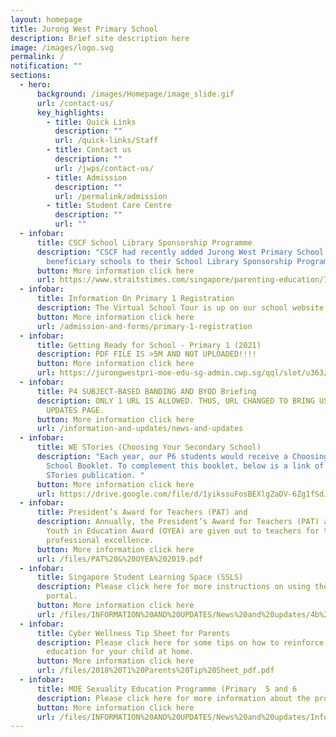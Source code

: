 ```yaml
---
layout: homepage
title: Jurong West Primary School
description: Brief site description here
image: /images/logo.svg
permalink: /
notification: ""
sections:
  - hero:
      background: /images/Homepage/image_slide.gif
      url: /contact-us/
      key_highlights:
        - title: Quick Links
          description: ""
          url: /quick-links/Staff
        - title: Contact us
          description: ""
          url: /jwps/contact-us/
        - title: Admission
          description: ""
          url: /permalink/admission
        - title: Student Care Centre
          description: ""
          url: ""
  - infobar:
      title: CSCF School Library Sponsorship Programme
      description: "CSCF had recently added Jurong West Primary School along with 19
        beneficiary schools to their School Library Sponsorship Programme. "
      button: More information click here
      url: https://www.straitstimes.com/singapore/parenting-education/70-primary-schools-now-part-of-library-sponsorship-programme-to-help-students-master-mother-tongue
  - infobar:
      title: Information On Primary 1 Registration
      description: The Virtual School Tour is up on our school website. See you all then!
      button: More information click here
      url: /admission-and-forms/primary-1-registration
  - infobar:
      title: Getting Ready for School - Primary 1 (2021)
      description: PDF FILE IS >5M AND NOT UPLOADED!!!!
      button: More information click here
      url: https://jurongwestpri-moe-edu-sg-admin.cwp.sg/qql/slot/u363/2020%20Information%20Slides%20and%20Guides/Getting%20Ready%20for%20School_P1%20(2021).pdf
  - infobar:
      title: P4 SUBJECT-BASED BANDING AND BYOD Briefing
      description: ONLY 1 URL IS ALLOWED. THUS, URL CHANGED TO BRING USERS TO NEWS AND
        UPDATES PAGE.
      button: More information click here
      url: /information-and-updates/news-and-updates
  - infobar:
      title: WE STories (Choosing Your Secondary School)
      description: "Each year, our P6 students would receive a Choosing Your Secondary
        School Booklet. To complement this booklet, below is a link of the WE
        STories publication. "
      button: More information click here
      url: https://drive.google.com/file/d/1yikssuFosBEXlgZaDV-6Zg1fSdJszwMl/view
  - infobar:
      title: President’s Award for Teachers (PAT) and
      description: Annually, the President’s Award for Teachers (PAT) and Outstanding
        Youth in Education Award (OYEA) are given out to teachers for their
        professional excellence.
      button: More information click here
      url: /files/PAT%20&%20OYEA%202019.pdf
  - infobar:
      title: Singapore Student Learning Space (SSLS)
      description: Please click here for more instructions on using the new e-learning
        portal.
      button: More information click here
      url: /files/INFORMATION%20AND%20UPDATES/News%20and%20updates/4b%20Student%20Annexes%20(Instructions%20and%20FAQs%20updated%2029%20Mar).pdf
  - infobar:
      title: Cyber Wellness Tip Sheet for Parents
      description: Please click here for some tips on how to reinforce Cyber Wellness
        education for your child at home.
      button: More information click here
      url: /files/2018%20T1%20Parents%20Tip%20Sheet_pdf.pdf
  - infobar:
      title: MOE Sexuality Education Programme (Primary  5 and 6
      description: Please click here for more information about the programme.
      button: More information click here
      url: /files/INFORMATION%20AND%20UPDATES/News%20and%20updates/Info_on_SEd_for_schs_website_Pri_2021JWPS%20Website.pdf
---
```

